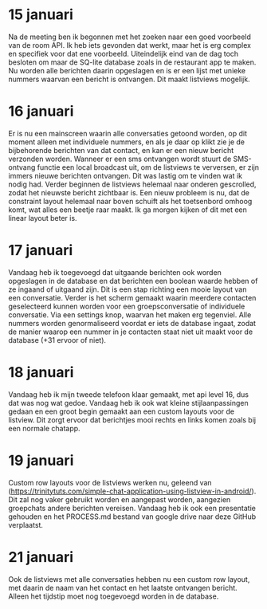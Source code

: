 # 15 januari
Na de meeting ben ik begonnen met het zoeken naar een goed voorbeeld van de room API. Ik heb iets gevonden dat werkt, maar het is erg complex en specifiek voor dat ene voorbeeld. Uiteindelijk eind van de dag toch besloten om maar de SQ-lite database zoals in de restaurant app te maken. Nu worden alle berichten daarin opgeslagen en is er een lijst met unieke nummers waarvan een bericht is ontvangen. Dit maakt listviews mogelijk. 
# 16 januari
Er is nu een mainscreen waarin alle conversaties getoond worden, op dit moment alleen met individuele nummers, en als je daar op klikt zie je de bijbehorende berichten van dat contact, en kan er een nieuw bericht verzonden worden. Wanneer er een sms ontvangen wordt stuurt de SMS-ontvang functie een local broadcast uit, om de listviews te verversen, er zijn immers nieuwe berichten ontvangen. Dit was lastig om te vinden wat ik nodig had. 
Verder beginnen de listviews helemaal naar onderen gescrolled, zodat het nieuwste bericht zichtbaar is.  Een nieuw probleem is nu, dat de constraint layout helemaal naar boven schuift als het toetsenbord omhoog komt, wat alles een beetje raar maakt. Ik ga morgen kijken of dit met een linear layout beter is. 
# 17 januari
Vandaag heb ik toegevoegd dat uitgaande berichten ook worden opgeslagen in de database en dat berichten een boolean waarde hebben of ze ingaand of uitgaand zijn. Dit is een stap richting een mooie layout van een conversatie.
Verder is het scherm gemaakt waarin meerdere contacten geselecteerd kunnen worden voor een groepsconversatie of individuele conversatie. Via een settings knop, waarvan het maken erg tegenviel. Alle nummers worden genormaliseerd voordat er iets de database ingaat, zodat de manier waarop een nummer in je contacten staat niet uit maakt voor de database (+31 ervoor of niet).
# 18 januari
Vandaag heb ik mijn tweede telefoon klaar gemaakt, met api level 16, dus dat was nog wat gedoe. 
 Vandaag heb ik ook  wat kleine stijlaanpassingen gedaan en een groot begin gemaakt aan een custom layouts voor de listview. Dit zorgt ervoor dat berichtjes mooi rechts en links komen zoals bij een normale chatapp. 
# 19 januari
Custom row layouts voor de listviews werken nu, geleend van (https://trinitytuts.com/simple-chat-application-using-listview-in-android/). Dit zal nog vaker gebruikt worden en aangepast worden, aangezien groepchats andere berichten vereisen. Vandaag heb ik ook een presentatie gehouden en het PROCESS.md bestand van google drive naar deze GitHub verplaatst. 

# 21 januari
Ook de listviews met alle conversaties hebben nu een custom row layout, met daarin de naam van het contact en het laatste ontvangen bericht. Alleen het tijdstip moet nog toegevoegd worden in de database. 